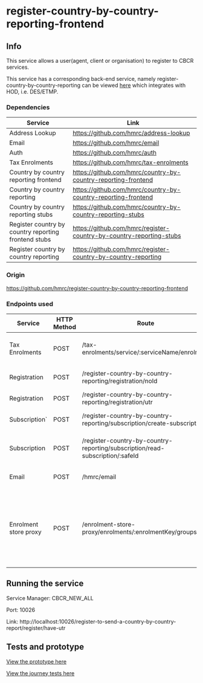 # register-country-by-country-reporting-frontend

## Info

This service allows a user(agent, client or organisation) to register to CBCR services.

This service has a corresponding back-end service, namely register-country-by-country-reporting can be viewed [here](https://github.com/hmrc/register-country-by-country-reporting) which integrates with HOD, i.e. DES/ETMP.

### Dependencies

| Service                                              | Link                                                                    |
|------------------------------------------------------|-------------------------------------------------------------------------| 
| Address Lookup                                       | https://github.com/hmrc/address-lookup                                  |
| Email                                                | https://github.com/hmrc/email                                           |
| Auth                                                 | https://github.com/hmrc/auth                                            |
| Tax Enrolments                                       | https://github.com/hmrc/tax-enrolments                                  |
| Country by country reporting frontend                | https://github.com/hmrc/country-by-country-reporting-frontend           |
| Country by country reporting                         | https://github.com/hmrc/country-by-country-reporting-frontend           |
| Country by country reporting stubs                   | https://github.com/hmrc/country-by-country-reporting-stubs              |
| Register country by country reporting frontend stubs | https://github.com/hmrc/register-country-by-country-reporting-stubs     |
| Register country by country reporting                | https://github.com/hmrc/register-country-by-country-reporting           |

### Origin

https://github.com/hmrc/register-country-by-country-reporting-frontend 

### Endpoints used

| Service               | HTTP Method | Route                                                                            | Purpose                                                                                                               |
|-----------------------|-------------|----------------------------------------------------------------------------------|-----------------------------------------------------------------------------------------------------------------------|
| Tax Enrolments        | POST        | /tax-enrolments/service/:serviceName/enrolment                                   | Enrols a user synchronously for a given service name                                                                  
| Registration          | POST        | /register-country-by-country-reporting/registration/noId                         | Enables user to register witout id                                                                                    
| Registration          | POST        | /register-country-by-country-reporting/registration/utr                          | Enables user to register                                                                                              
| Subscription`         | POST        | /register-country-by-country-reporting/subscription/create-subscription          | Enables user to create subscription                                                                                   
| Subscription          | POST        | /register-country-by-country-reporting/subscription/read-subscription/:safeId    | Enables user to read subscription details                                                                             
| Email                 | POST        | /hmrc/email                                                                      | Sends an email to an email address                                                                                    
| Enrolment store proxy | POST        | /enrolment-store-proxy/enrolments/:enrolmentKey/groups                           | Get a list of group IDs which are allocated a particular enrolment key, sorted by principal and delegated enrolments. 

## Running the service

Service Manager: CBCR_NEW_ALL

Port: 10026

Link: http://localhost:10026/register-to-send-a-country-by-country-report/register/have-utr

## Tests and prototype

[View the prototype here](https://cbc-reporting-prototype.herokuapp.com/)

[View the journey tests here](https://github.com/hmrc/register-country-by-country-reporting-ui-tests)



